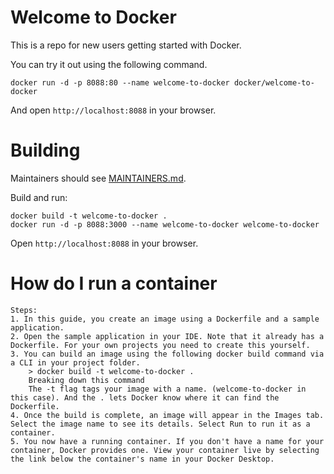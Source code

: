 # Welcome to Docker

This is a repo for new users getting started with Docker.

You can try it out using the following command.
```
docker run -d -p 8088:80 --name welcome-to-docker docker/welcome-to-docker
```
And open `http://localhost:8088` in your browser.

# Building

Maintainers should see [MAINTAINERS.md](MAINTAINERS.md).

Build and run:
```
docker build -t welcome-to-docker . 
docker run -d -p 8088:3000 --name welcome-to-docker welcome-to-docker
```
Open `http://localhost:8088` in your browser.

# How do I run a container
```
Steps: 
1. In this guide, you create an image using a Dockerfile and a sample application.
2. Open the sample application in your IDE. Note that it already has a Dockerfile. For your own projects you need to create this yourself.
3. You can build an image using the following docker build command via a CLI in your project folder.
    > docker build -t welcome-to-docker .
    Breaking down this command
    The -t flag tags your image with a name. (welcome-to-docker in this case). And the . lets Docker know where it can find the Dockerfile.
4. Once the build is complete, an image will appear in the Images tab. Select the image name to see its details. Select Run to run it as a container.
5. You now have a running container. If you don't have a name for your container, Docker provides one. View your container live by selecting the link below the container's name in your Docker Desktop.
```
